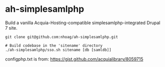 ah-simplesamlphp
================

Build a vanilla Acquia-Hosting-compatible simplesamlphp-integrated Drupal 7 site.

```
git clone git@github.com:nhoag/ah-simplesamlphp.git

# Build codebase in the 'sitename' directory
./ah-simplesamlphp/sso.sh sitename [db [samldb]]
```

configphp.txt is from: https://gist.github.com/acquialibrary/8059715
